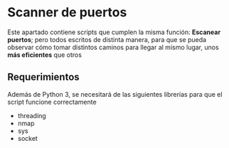 # Scanner de puertos
Este apartado contiene scripts que cumplen la misma función: **Escanear puertos**; pero
todos escritos de distinta manera, para que se pueda observar cómo tomar distintos caminos
para llegar al mismo lugar, unos **más eficientes** que otros
## Requerimientos
Además de Python 3, se necesitará de las siguientes librerías para que el script funcione correctamente
- threading
- nmap
- sys
- socket
